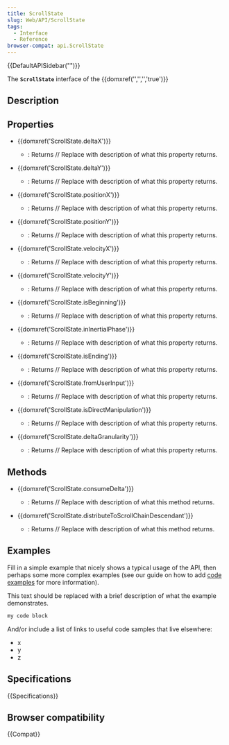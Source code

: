 ```yaml
---
title: ScrollState
slug: Web/API/ScrollState
tags:
  - Interface
  - Reference
browser-compat: api.ScrollState
---
```

{{DefaultAPISidebar("")}}

The **`ScrollState`** interface of the {{domxref('','','','true')}} 

## Description

 

## Properties

- {{domxref('ScrollState.deltaX')}}
  - : Returns // Replace with description of what this property returns.

- {{domxref('ScrollState.deltaY')}}
  - : Returns // Replace with description of what this property returns.

- {{domxref('ScrollState.positionX')}}
  - : Returns // Replace with description of what this property returns.

- {{domxref('ScrollState.positionY')}}
  - : Returns // Replace with description of what this property returns.

- {{domxref('ScrollState.velocityX')}}
  - : Returns // Replace with description of what this property returns.

- {{domxref('ScrollState.velocityY')}}
  - : Returns // Replace with description of what this property returns.

- {{domxref('ScrollState.isBeginning')}}
  - : Returns // Replace with description of what this property returns.

- {{domxref('ScrollState.inInertialPhase')}}
  - : Returns // Replace with description of what this property returns.

- {{domxref('ScrollState.isEnding')}}
  - : Returns // Replace with description of what this property returns.

- {{domxref('ScrollState.fromUserInput')}}
  - : Returns // Replace with description of what this property returns.

- {{domxref('ScrollState.isDirectManipulation')}}
  - : Returns // Replace with description of what this property returns.

- {{domxref('ScrollState.deltaGranularity')}}
  - : Returns // Replace with description of what this property returns.



## Methods

- {{domxref('ScrollState.consumeDelta')}}
  - : Returns // Replace with description of what this method returns.

- {{domxref('ScrollState.distributeToScrollChainDescendant')}}
  - : Returns // Replace with description of what this method returns.

## Examples

Fill in a simple example that nicely shows a typical usage of the API, then perhaps some more complex examples (see our guide on how to add [code examples](/en-US/docs/MDN/Contribute/Structures/Code_examples) for more information).

This text should be replaced with a brief description of what the example demonstrates.

```js
my code block
```

And/or include a list of links to useful code samples that live elsewhere:

*   x
*   y
*   z

## Specifications

{{Specifications}}

## Browser compatibility

{{Compat}}

